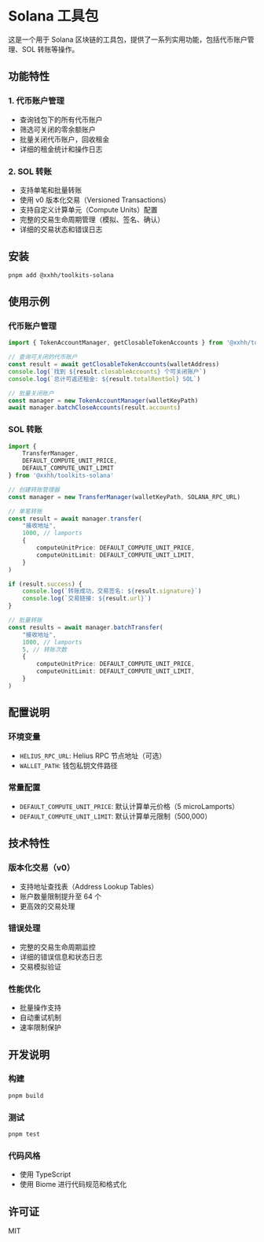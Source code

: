 # Solana 工具包

这是一个用于 Solana 区块链的工具包，提供了一系列实用功能，包括代币账户管理、SOL 转账等操作。

## 功能特性

### 1. 代币账户管理
- 查询钱包下的所有代币账户
- 筛选可关闭的零余额账户
- 批量关闭代币账户，回收租金
- 详细的租金统计和操作日志

### 2. SOL 转账
- 支持单笔和批量转账
- 使用 v0 版本化交易（Versioned Transactions）
- 支持自定义计算单元（Compute Units）配置
- 完整的交易生命周期管理（模拟、签名、确认）
- 详细的交易状态和错误日志

## 安装

```bash
pnpm add @xxhh/toolkits-solana
```

## 使用示例

### 代币账户管理

```typescript
import { TokenAccountManager, getClosableTokenAccounts } from '@xxhh/toolkits-solana'

// 查询可关闭的代币账户
const result = await getClosableTokenAccounts(walletAddress)
console.log(`找到 ${result.closableAccounts} 个可关闭账户`)
console.log(`总计可返还租金: ${result.totalRentSol} SOL`)

// 批量关闭账户
const manager = new TokenAccountManager(walletKeyPath)
await manager.batchCloseAccounts(result.accounts)
```

### SOL 转账

```typescript
import { 
    TransferManager, 
    DEFAULT_COMPUTE_UNIT_PRICE,
    DEFAULT_COMPUTE_UNIT_LIMIT 
} from '@xxhh/toolkits-solana'

// 创建转账管理器
const manager = new TransferManager(walletKeyPath, SOLANA_RPC_URL)

// 单笔转账
const result = await manager.transfer(
    "接收地址",
    1000, // lamports
    {
        computeUnitPrice: DEFAULT_COMPUTE_UNIT_PRICE,
        computeUnitLimit: DEFAULT_COMPUTE_UNIT_LIMIT,
    }
)

if (result.success) {
    console.log(`转账成功，交易签名: ${result.signature}`)
    console.log(`交易链接: ${result.url}`)
}

// 批量转账
const results = await manager.batchTransfer(
    "接收地址",
    1000, // lamports
    5, // 转账次数
    {
        computeUnitPrice: DEFAULT_COMPUTE_UNIT_PRICE,
        computeUnitLimit: DEFAULT_COMPUTE_UNIT_LIMIT,
    }
)
```

## 配置说明

### 环境变量
- `HELIUS_RPC_URL`: Helius RPC 节点地址（可选）
- `WALLET_PATH`: 钱包私钥文件路径

### 常量配置
- `DEFAULT_COMPUTE_UNIT_PRICE`: 默认计算单元价格（5 microLamports）
- `DEFAULT_COMPUTE_UNIT_LIMIT`: 默认计算单元限制（500,000）

## 技术特性

### 版本化交易（v0）
- 支持地址查找表（Address Lookup Tables）
- 账户数量限制提升至 64 个
- 更高效的交易处理

### 错误处理
- 完整的交易生命周期监控
- 详细的错误信息和状态日志
- 交易模拟验证

### 性能优化
- 批量操作支持
- 自动重试机制
- 速率限制保护

## 开发说明

### 构建
```bash
pnpm build
```

### 测试
```bash
pnpm test
```

### 代码风格
- 使用 TypeScript
- 使用 Biome 进行代码规范和格式化

## 许可证

MIT
